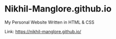 # Nikhil-Manglore.github.io

My Personal Website Written in HTML & CSS

Link: https://nikhil-manglore.github.io/



